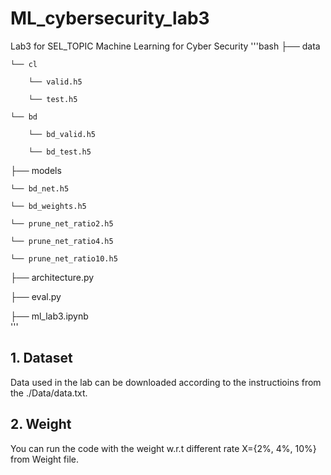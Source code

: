 # ML_cybersecurity_lab3
Lab3 for SEL_TOPIC Machine Learning for Cyber Security
'''bash
├── data 
    
    └── cl
        
        └── valid.h5   
      
        └── test.h5  
    
    └── bd
       
        └── bd_valid.h5    
       
        └── bd_test.h5   
 
├── models
    
    └── bd_net.h5

    └── bd_weights.h5

    └── prune_net_ratio2.h5

    └── prune_net_ratio4.h5

    └── prune_net_ratio10.h5

├── architecture.py

├── eval.py   
          
├── ml_lab3.ipynb    
'''


## 1. Dataset

Data used in the lab can be downloaded according to the instructioins from the ./Data/data.txt.



## 2. Weight

You can run the code with the weight w.r.t different rate X={2%, 4%, 10%} from Weight file.
